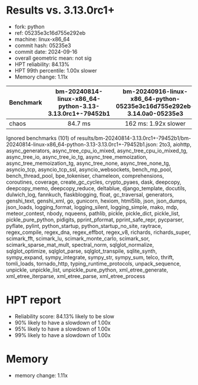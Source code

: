 # Results vs. 3.13.0rc1+

- fork: python
- ref: 05235e3c16d755e292eb
- machine: linux-x86_64
- commit hash: 05235e3
- commit date: 2024-09-16
- overall geometric mean: not sig
- HPT reliability: 84.13%
- HPT 99th percentile: 1.00x slower
- Memory change: 1.11x

| Benchmark | bm-20240814-linux-x86_64-python-3.13-3.13.0rc1+-79452b1 | bm-20240916-linux-x86_64-python-05235e3c16d755e292eb-3.14.0a0-05235e3 |
|-----------|:-------------------------------------------------------:|:---------------------------------------------------------------------:|
| chaos     | 84.7 ms                                                 | 162 ms: 1.92x slower                                                  |
Ignored benchmarks (101) of results/bm-20240814-3.13.0rc1+-79452b1/bm-20240814-linux-x86_64-python-3.13-3.13.0rc1+-79452b1.json: 2to3, aiohttp, async_generators, async_tree_cpu_io_mixed, async_tree_cpu_io_mixed_tg, async_tree_io, async_tree_io_tg, async_tree_memoization, async_tree_memoization_tg, async_tree_none, async_tree_none_tg, asyncio_tcp, asyncio_tcp_ssl, asyncio_websockets, bench_mp_pool, bench_thread_pool, bpe_tokeniser, chameleon, comprehensions, coroutines, coverage, create_gc_cycles, crypto_pyaes, dask, deepcopy, deepcopy_memo, deepcopy_reduce, deltablue, django_template, docutils, dulwich_log, fannkuch, flaskblogging, float, gc_traversal, generators, genshi_text, genshi_xml, go, gunicorn, hexiom, html5lib, json, json_dumps, json_loads, logging_format, logging_silent, logging_simple, mako, mdp, meteor_contest, nbody, nqueens, pathlib, pickle, pickle_dict, pickle_list, pickle_pure_python, pidigits, pprint_pformat, pprint_safe_repr, pycparser, pyflate, pylint, python_startup, python_startup_no_site, raytrace, regex_compile, regex_dna, regex_effbot, regex_v8, richards, richards_super, scimark_fft, scimark_lu, scimark_monte_carlo, scimark_sor, scimark_sparse_mat_mult, spectral_norm, sqlglot_normalize, sqlglot_optimize, sqlglot_parse, sqlglot_transpile, sqlite_synth, sympy_expand, sympy_integrate, sympy_str, sympy_sum, telco, thrift, tomli_loads, tornado_http, typing_runtime_protocols, unpack_sequence, unpickle, unpickle_list, unpickle_pure_python, xml_etree_generate, xml_etree_iterparse, xml_etree_parse, xml_etree_process

# HPT report

- Reliability score: 84.13% likely to be slow
- 90% likely to have a slowdown of 1.00x
- 95% likely to have a slowdown of 1.00x
- 99% likely to have a slowdown of 1.00x

# Memory
- memory change: 1.11x